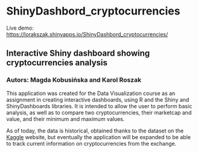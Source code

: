 # ShinyDashbord_cryptocurrencies
Live demo: https://lorakszak.shinyapps.io/ShinyDashbord_cryptocurrencies/  

## Interactive Shiny dashboard showing cryptocurrencies analysis  
### Autors: Magda Kobusińska and Karol Roszak
This application was created for the Data Visualization course as an assignment in creating interactive dashboards, using R and the Shiny and ShinyDashboards libraries. 
It is intended to allow the user to perform basic analysis, as well as to compare two cryptocurrencies, their marketcap and value, and their minimum and maximum values.

As of today, the data is historical, obtained thanks to the dataset on the [Kaggle] website, but eventually the application will be expanded to be able to track current information on cryptocurrencies from the exchange. 

[Kaggle]: https://www.kaggle.com/sudalairajkumar/cryptocurrencypricehistory?fbclid=IwAR0AYGP6JhsEzaSsLPJ0TPB9CBviOis3wZZ7WJPKgxWW0S9Yx5Ed9lXXBvM 
